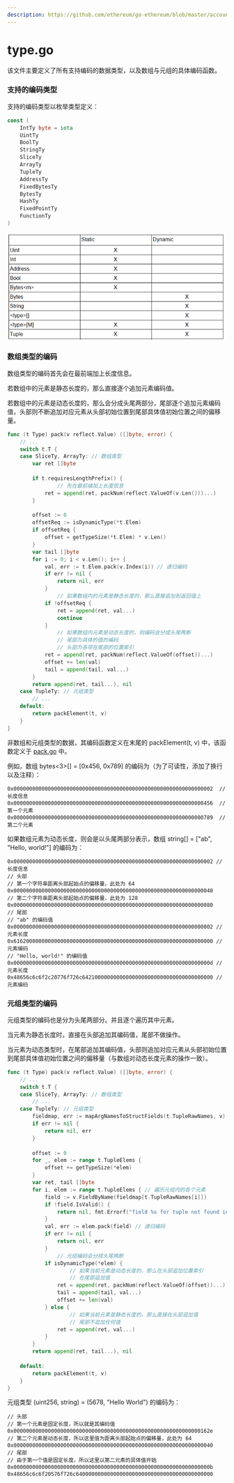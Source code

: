 ```yaml
---
description: https://github.com/ethereum/go-ethereum/blob/master/accounts/abi/type.go
---
```


# type.go

该文件主要定义了所有支持编码的数据类型，以及数组与元组的具体编码函数。

### 支持的编码类型

支持的编码类型以枚举类型定义：

```go
const (
	IntTy byte = iota
	UintTy
	BoolTy
	StringTy
	SliceTy
	ArrayTy
	TupleTy
	AddressTy
	FixedBytesTy
	BytesTy
	HashTy
	FixedPointTy
	FunctionTy
)
```

![类型长度动态/静态信息表](../../../.gitbook/assets/image.png)

### 数组类型的编码

数组类型的编码首先会在最前端加上长度信息。

若数组中的元素是静态长度的，那么直接逐个追加元素编码值。

若数组中的元素是动态长度的，那么会分成头尾两部分，尾部逐个追加元素编码值，头部则不断追加对应元素从头部初始位置到尾部具体值初始位置之间的偏移量。

```go
func (t Type) pack(v reflect.Value) ([]byte, error) {
	// ...
	switch t.T {
	case SliceTy, ArrayTy: // 数组类型
		var ret []byte

		if t.requiresLengthPrefix() {
      			// 先在最前端加上长度信息
			ret = append(ret, packNum(reflect.ValueOf(v.Len()))...)
		}

		offset := 0
		offsetReq := isDynamicType(*t.Elem)
		if offsetReq {
			offset = getTypeSize(*t.Elem) * v.Len()
		}
		var tail []byte
		for i := 0; i < v.Len(); i++ {
			val, err := t.Elem.pack(v.Index(i)) // 递归编码
			if err != nil {
				return nil, err
			}
      			// 如果数组内的元素是静态长度的，那么直接追加到返回值上
			if !offsetReq {
				ret = append(ret, val...)
				continue
			}
      			// 如果数组内元素是动态长度的，则编码会分成头尾两断
      			// 尾部为具体的值的编码
      			// 头部为各项在尾部的位置索引
			ret = append(ret, packNum(reflect.ValueOf(offset))...)
			offset += len(val)
			tail = append(tail, val...)
		}
		return append(ret, tail...), nil
	case TupleTy: // 元组类型
		// ...
	default:
		return packElement(t, v)
	}
}
```

非数组和元组类型的数据，其编码函数定义在末尾的 packElement(t, v) 中，该函数定义于 [pack.go](pack.go.md) 中。

例如，数组 bytes<3>\[] = \[0x456, 0x789] 的编码为（为了可读性，添加了换行以及注释）：

```
0x0000000000000000000000000000000000000000000000000000000000000002  // 长度信息
0x0000000000000000000000000000000000000000000000000000000000000456  // 第一个元素
0x0000000000000000000000000000000000000000000000000000000000000789  // 第二个元素
```

如果数组元素为动态长度，则会是以头尾两部分表示，数组 string\[] = \["ab", "Hello, world!"] 的编码为：

```
0x0000000000000000000000000000000000000000000000000000000000000002 // 长度信息
// 头部
// 第一个字符串距离头部起始点的偏移量，此处为 64
0x0000000000000000000000000000000000000000000000000000000000000040 
// 第二个字符串距离头部起始点的偏移量，此处为 128
0x0000000000000000000000000000000000000000000000000000000000000080 
// 尾部
// "ab" 的编码值
0x0000000000000000000000000000000000000000000000000000000000000002 // 元素长度
0x6162000000000000000000000000000000000000000000000000000000000000 // 元素编码
// "Hello, world!" 的编码值
0x000000000000000000000000000000000000000000000000000000000000000d // 元素长度
0x48656c6c6f2c20776f726c642100000000000000000000000000000000000000 // 元素编码
```

### 元组类型的编码

元组类型的编码也是分为头尾两部分。并且逐个遍历其中元素。

当元素为静态长度时，直接在头部追加其编码值，尾部不做操作。

当元素为动态类型时，在尾部追加其编码值，头部则追加对应元素从头部初始位置到尾部具体值初始位置之间的偏移量（与数组对动态长度元素的操作一致）。

```go
func (t Type) pack(v reflect.Value) ([]byte, error) {
	// ...
	switch t.T {
	case SliceTy, ArrayTy: // 数组类型
		// ...
	case TupleTy: // 元组类型
		fieldmap, err := mapArgNamesToStructFields(t.TupleRawNames, v)
		if err != nil {
			return nil, err
		}

		offset := 0
		for _, elem := range t.TupleElems {
			offset += getTypeSize(*elem)
		}
		var ret, tail []byte
		for i, elem := range t.TupleElems { // 遍历元组内的各个元素
			field := v.FieldByName(fieldmap[t.TupleRawNames[i]])
			if !field.IsValid() {
				return nil, fmt.Errorf("field %s for tuple not found in the given struct", t.TupleRawNames[i])
			}
			val, err := elem.pack(field) // 递归编码
			if err != nil {
				return nil, err
			}
      			// 元组编码会分成头尾两断
			if isDynamicType(*elem) {
        			// 如果当前元素是动态长度的，那么在头部追加位置索引
        			// 在尾部追加值
				ret = append(ret, packNum(reflect.ValueOf(offset))...)
				tail = append(tail, val...)
				offset += len(val)
			} else {
        			// 如果当前元素是静态长度的，那么直接在头部追加值
        			// 尾部不追加任何值
				ret = append(ret, val...)
			}
		}
		return append(ret, tail...), nil

	default:
		return packElement(t, v)
	}
}
```

元组类型 (uint256, string) = (5678, "Hello World") 的编码为：

```
// 头部
// 第一个元素是固定长度，所以就是其编码值
0x000000000000000000000000000000000000000000000000000000000000162e
// 第二个元素是动态长度，所以这里值为距离头部起始点的偏移量，此处为 64
0x0000000000000000000000000000000000000000000000000000000000000040
// 尾部
// 由于第一个值是固定长度，所以这里以第二元素的具体值开始
0x000000000000000000000000000000000000000000000000000000000000000b
0x48656c6c6f20576f726c64000000000000000000000000000000000000000000
```

